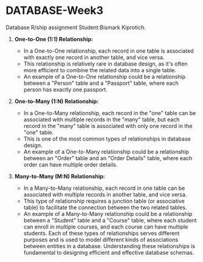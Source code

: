 # DATABASE-Week3
Database R/ship assignment 
Student:Bismark Kiprotich.
1. **One-to-One (1:1) Relationship:**
   - In a One-to-One relationship, each record in one table is associated with exactly one record in another table, and vice versa.
   - This relationship is relatively rare in database design, as it's often more efficient to combine the related data into a single table.
   - An example of a One-to-One relationship could be a relationship between a "Person" table and a "Passport" table, where each person has exactly one passport.

2. **One-to-Many (1:N) Relationship:**
   - In a One-to-Many relationship, each record in the "one" table can be associated with multiple records in the "many" table, but each record in the "many" table is associated with only one record in the "one" table.
   - This is one of the most common types of relationships in database design.
   - An example of a One-to-Many relationship could be a relationship between an "Order" table and an "Order Details" table, where each order can have multiple order details.

3. **Many-to-Many (M:N) Relationship:**
   - In a Many-to-Many relationship, each record in one table can be associated with multiple records in another table, and vice versa.
   - This type of relationship requires a junction table (or associative table) to facilitate the connection between the two related tables.
   - An example of a Many-to-Many relationship could be a relationship between a "Student" table and a "Course" table, where each student can enroll in multiple courses, and each course can have multiple students.
Each of these types of relationships serves different purposes and is used to model different kinds of associations between entities in a database. Understanding these relationships is fundamental to designing efficient and effective database schemas.
